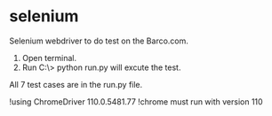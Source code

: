 # selenium
Selenium webdriver to do test on the Barco.com. <br/>
<ol>
<li>Open terminal.</li>
<li>Run C:\> python run.py will excute the test.</li>
</ol>

All 7 test cases are in the run.py file.

!using ChromeDriver 110.0.5481.77
!chrome must run with version 110
